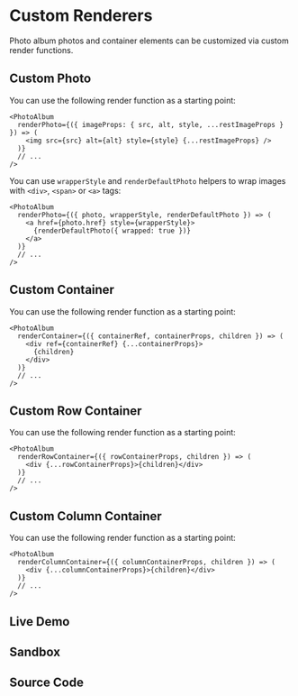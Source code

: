 # Custom Renderers

Photo album photos and container elements can be customized via custom render
functions.

## Custom Photo

You can use the following render function as a starting point:

```tsx
<PhotoAlbum
  renderPhoto={({ imageProps: { src, alt, style, ...restImageProps } }) => (
    <img src={src} alt={alt} style={style} {...restImageProps} />
  )}
  // ...
/>
```

You can use `wrapperStyle` and `renderDefaultPhoto` helpers to wrap images with
`<div>`, `<span>` or `<a>` tags:

```tsx
<PhotoAlbum
  renderPhoto={({ photo, wrapperStyle, renderDefaultPhoto }) => (
    <a href={photo.href} style={wrapperStyle}>
      {renderDefaultPhoto({ wrapped: true })}
    </a>
  )}
  // ...
/>
```

## Custom Container

You can use the following render function as a starting point:

```tsx
<PhotoAlbum
  renderContainer={({ containerRef, containerProps, children }) => (
    <div ref={containerRef} {...containerProps}>
      {children}
    </div>
  )}
  // ...
/>
```

## Custom Row Container

You can use the following render function as a starting point:

```tsx
<PhotoAlbum
  renderRowContainer={({ rowContainerProps, children }) => (
    <div {...rowContainerProps}>{children}</div>
  )}
  // ...
/>
```

## Custom Column Container

You can use the following render function as a starting point:

```tsx
<PhotoAlbum
  renderColumnContainer={({ columnContainerProps, children }) => (
    <div {...columnContainerProps}>{children}</div>
  )}
  // ...
/>
```

## Live Demo

<CustomRenderers />

## Sandbox

<StackBlitzLink href="github/igordanchenko/react-photo-album/tree/main/examples/custom-renderers" file="src/App.tsx" title="react-photo-album-custom-renderers" description="react-photo-album custom renderers" />

## Source Code

<GitHubLink suffix="custom-renderers" />
